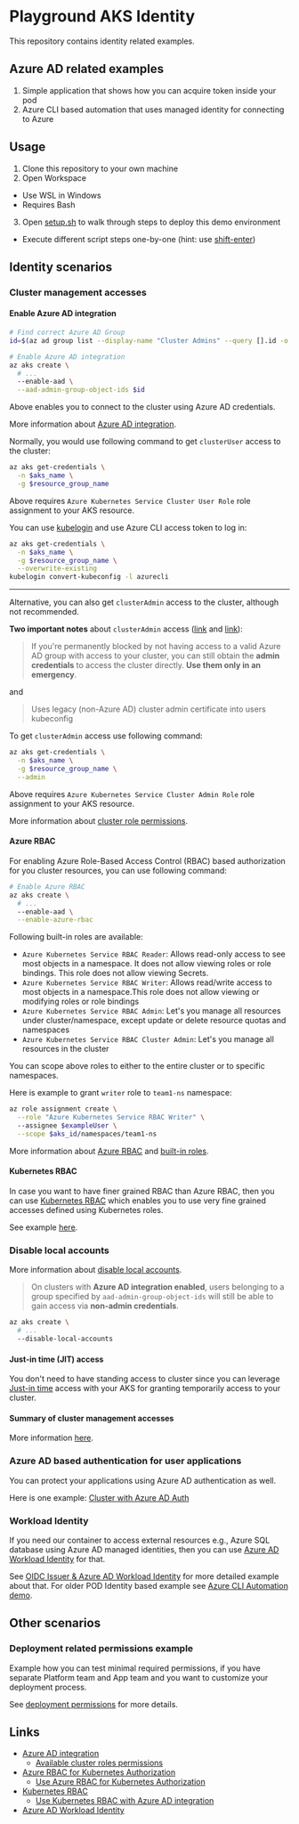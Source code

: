 # Playground AKS Identity

This repository contains identity related examples.

## Azure AD related examples

1. Simple application that shows how you can acquire token inside your pod
2. Azure CLI based automation that uses managed identity for connecting to Azure

## Usage

1. Clone this repository to your own machine
2. Open Workspace
  - Use WSL in Windows
  - Requires Bash
3. Open [setup.sh](setup.sh) to walk through steps to deploy this demo environment
  - Execute different script steps one-by-one (hint: use [shift-enter](https://github.com/JanneMattila/some-questions-and-some-answers/blob/master/q%26a/vs_code.md#automation-tip-shift-enter))

## Identity scenarios

### Cluster management accesses

#### Enable Azure AD integration

```bash
# Find correct Azure AD Group
id=$(az ad group list --display-name "Cluster Admins" --query [].id -o tsv)

# Enable Azure AD integration
az aks create \
  # ...
  --enable-aad \
  --aad-admin-group-object-ids $id
```

Above enables you to connect to the cluster using Azure AD credentials.

More information about [Azure AD integration](https://docs.microsoft.com/en-us/azure/aks/concepts-identity#azure-ad-integration).

Normally, you would use following command to get `clusterUser` access to the cluster:

```bash
az aks get-credentials \
  -n $aks_name \
  -g $resource_group_name
```

Above requires `Azure Kubernetes Service Cluster User Role` role assignment to your AKS resource.

You can use [kubelogin](https://github.com/Azure/kubelogin) and use
Azure CLI access token to log in:

```bash
az aks get-credentials \
  -n $aks_name \
  -g $resource_group_name \
  --overwrite-existing
kubelogin convert-kubeconfig -l azurecli
```

--- 

Alternative, you can also get `clusterAdmin` access to the cluster, although not recommended.

**Two important notes** about `clusterAdmin` access ([link](https://docs.microsoft.com/en-us/azure/aks/managed-aad#troubleshooting-access-issues-with-azure-ad) and [link](https://docs.microsoft.com/en-us/azure/aks/concepts-identity#summary)):

> If you're permanently blocked by not having access to a valid Azure AD group
> with access to your cluster, you can still obtain the **admin credentials** to access
> the cluster directly. **Use them only in an emergency**.

and

> Uses legacy (non-Azure AD) cluster admin certificate into users kubeconfig

To get `clusterAdmin` access use following command:

```bash
az aks get-credentials \
  -n $aks_name \
  -g $resource_group_name \
  --admin
```

Above requires `Azure Kubernetes Service Cluster Admin Role` role assignment to your AKS resource.

More information about [cluster role permissions](https://docs.microsoft.com/en-us/azure/aks/control-kubeconfig-access#available-cluster-roles-permissions).

#### Azure RBAC

For enabling Azure Role-Based Access Control (RBAC) based
authorization for you cluster resources, you can use following command:

```bash
# Enable Azure RBAC
az aks create \
  # ...
  --enable-aad \
  --enable-azure-rbac
```

Following built-in roles are available:

- `Azure Kubernetes Service RBAC Reader`: Allows read-only access to see most objects in a namespace. It does not allow viewing roles or role bindings. This role does not allow viewing Secrets.
- `Azure Kubernetes Service RBAC Writer`: Allows read/write access to most objects in a namespace.This role does not allow viewing or modifying roles or role bindings
- `Azure Kubernetes Service RBAC Admin`: Let's you manage all resources under cluster/namespace, except update or delete resource quotas and namespaces
- `Azure Kubernetes Service RBAC Cluster Admin`: Let's you manage all resources in the cluster

You can scope above roles to either to the entire cluster or to specific namespaces.

Here is example to grant `writer` role to `team1-ns` namespace:

```bash
az role assignment create \
  --role "Azure Kubernetes Service RBAC Writer" \ 
  --assignee $exampleUser \
  --scope $aks_id/namespaces/team1-ns
```` 

More information about [Azure RBAC](https://docs.microsoft.com/en-us/azure/aks/concepts-identity#azure-rbac-for-kubernetes-authorization)
and [built-in roles](https://docs.microsoft.com/en-us/azure/role-based-access-control/built-in-roles#azure-kubernetes-service-cluster-admin-role).

#### Kubernetes RBAC

In case you want to have finer grained RBAC than Azure RBAC,
then you can use [Kubernetes RBAC](https://docs.microsoft.com/en-us/azure/aks/concepts-identity#kubernetes-rbac)
which enables you to use very fine grained accesses defined using Kubernetes
roles. 

See example [here](https://docs.microsoft.com/en-us/azure/aks/azure-ad-rbac).

### Disable local accounts

More information about [disable local accounts](https://docs.microsoft.com/en-us/azure/aks/managed-aad#disable-local-accounts).

> On clusters with **Azure AD integration enabled**, users belonging to
> a group specified by `aad-admin-group-object-ids` will still be able to
> gain access via **non-admin credentials**. 

```bash
az aks create \
  # ...
  --disable-local-accounts 
```` 

#### Just-in time (JIT) access

You don't need to have standing access to cluster since
you can leverage [Just-in time](https://docs.microsoft.com/en-us/azure/aks/managed-aad#configure-just-in-time-cluster-access-with-azure-ad-and-aks)
access with your AKS for granting temporarily access to your cluster.

#### Summary of cluster management accesses

More information [here](https://docs.microsoft.com/en-us/azure/aks/concepts-identity#summary).

### Azure AD based authentication for user applications

You can protect your applications using Azure AD authentication as well.

Here is one example: [Cluster with Azure AD Auth](https://github.com/JanneMattila/k8s-cluster#cluster-with-azure-ad-auth)

### Workload Identity

If you need our container to access external resources
e.g., Azure SQL database using Azure AD managed identities,
then you can use [Azure AD Workload Identity](https://github.com/Azure/azure-workload-identity) for that.

See [OIDC Issuer & Azure AD Workload Identity](./setup.sh)
for more detailed example about that. For older POD Identity
based example see [Azure CLI Automation demo](./setup.sh).

## Other scenarios

### Deployment related permissions example

Example how you can test minimal required permissions, if
you have separate Platform team and App team and you want to
customize your deployment process.

See [deployment permissions](./deployment-permissions) for more details.

## Links

- [Azure AD integration](https://docs.microsoft.com/en-us/azure/aks/concepts-identity#azure-ad-integration)
  - [Available cluster roles permissions](https://docs.microsoft.com/en-us/azure/aks/control-kubeconfig-access#available-cluster-roles-permissions)
- [Azure RBAC for Kubernetes Authorization](https://docs.microsoft.com/en-us/azure/aks/concepts-identity#azure-rbac-for-kubernetes-authorization)
  - [Use Azure RBAC for Kubernetes Authorization](https://docs.microsoft.com/en-us/azure/aks/manage-azure-rbac)
- [Kubernetes RBAC](https://docs.microsoft.com/en-us/azure/aks/concepts-identity#kubernetes-rbac)
  - [Use Kubernetes RBAC with Azure AD integration](https://docs.microsoft.com/en-us/azure/aks/azure-ad-rbac)
- [Azure AD Workload Identity](https://github.com/Azure/azure-workload-identity)
